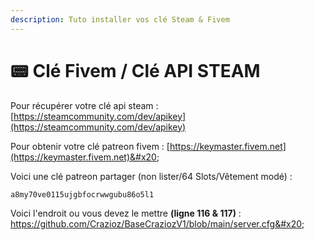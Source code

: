 ```yaml
---
description: Tuto installer vos clé Steam & Fivem
---
```


# 📟 Clé Fivem / Clé API STEAM

Pour récupérer votre clé api steam : [https://steamcommunity.com/dev/apikey](https://steamcommunity.com/dev/apikey)

Pour obtenir votre clé patreon fivem : [https://keymaster.fivem.net](https://keymaster.fivem.net)&#x20;

Voici une clé patreon partager (non lister/64 Slots/Vêtement modé) :&#x20;

```properties
a8my70ve0115ujgbfocrwwgubu86o5l1
```

Voici l'endroit ou vous devez le mettre **(ligne 116 & 117)** : https://github.com/Crazioz/BaseCraziozV1/blob/main/server.cfg&#x20;

